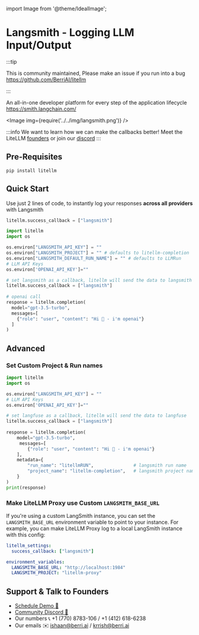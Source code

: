 import Image from '@theme/IdealImage';

# Langsmith - Logging LLM Input/Output


:::tip

This is community maintained, Please make an issue if you run into a bug
https://github.com/BerriAI/litellm

:::


An all-in-one developer platform for every step of the application lifecycle
https://smith.langchain.com/

<Image img={require('../../img/langsmith.png')} />

:::info
We want to learn how we can make the callbacks better! Meet the LiteLLM [founders](https://calendly.com/d/4mp-gd3-k5k/berriai-1-1-onboarding-litellm-hosted-version) or
join our [discord](https://discord.gg/wuPM9dRgDw)
::: 

## Pre-Requisites
```shell
pip install litellm
```

## Quick Start
Use just 2 lines of code, to instantly log your responses **across all providers** with Langsmith


```python
litellm.success_callback = ["langsmith"]
```
```python
import litellm
import os

os.environ["LANGSMITH_API_KEY"] = ""
os.environ["LANGSMITH_PROJECT"] = "" # defaults to litellm-completion
os.environ["LANGSMITH_DEFAULT_RUN_NAME"] = "" # defaults to LLMRun
# LLM API Keys
os.environ['OPENAI_API_KEY']=""

# set langsmith as a callback, litellm will send the data to langsmith
litellm.success_callback = ["langsmith"] 
 
# openai call
response = litellm.completion(
  model="gpt-3.5-turbo",
  messages=[
    {"role": "user", "content": "Hi 👋 - i'm openai"}
  ]
)
```

## Advanced
### Set Custom Project & Run names

```python
import litellm
import os

os.environ["LANGSMITH_API_KEY"] = ""
# LLM API Keys
os.environ['OPENAI_API_KEY']=""

# set langfuse as a callback, litellm will send the data to langfuse
litellm.success_callback = ["langsmith"] 
 
response = litellm.completion(
    model="gpt-3.5-turbo",
     messages=[
        {"role": "user", "content": "Hi 👋 - i'm openai"}
    ],
    metadata={
        "run_name": "litellmRUN",               # langsmith run name
        "project_name": "litellm-completion",   # langsmith project name
    }
)
print(response)
```

### Make LiteLLM Proxy use Custom `LANGSMITH_BASE_URL`

If you're using a custom LangSmith instance, you can set the
`LANGSMITH_BASE_URL` environment variable to point to your instance.
For example, you can make LiteLLM Proxy log to a local LangSmith instance with
this config:

```yaml
litellm_settings:
  success_callback: ["langsmith"]

environment_variables:
  LANGSMITH_BASE_URL: "http://localhost:1984"
  LANGSMITH_PROJECT: "litellm-proxy"
```

## Support & Talk to Founders

- [Schedule Demo 👋](https://calendly.com/d/4mp-gd3-k5k/berriai-1-1-onboarding-litellm-hosted-version)
- [Community Discord 💭](https://discord.gg/wuPM9dRgDw)
- Our numbers 📞 +1 (770) 8783-106 / ‭+1 (412) 618-6238‬
- Our emails ✉️ ishaan@berri.ai / krrish@berri.ai
